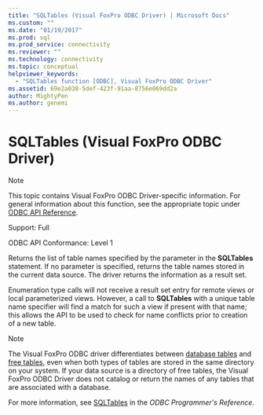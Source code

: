 ```yaml
---
title: "SQLTables (Visual FoxPro ODBC Driver) | Microsoft Docs"
ms.custom: ""
ms.date: "01/19/2017"
ms.prod: sql
ms.prod_service: connectivity
ms.reviewer: ""
ms.technology: connectivity
ms.topic: conceptual
helpviewer_keywords: 
  - "SQLTables function [ODBC], Visual FoxPro ODBC Driver"
ms.assetid: 69e2a038-5def-423f-91aa-8756e069dd2a
author: MightyPen
ms.author: genemi
---
```

# SQLTables (Visual FoxPro ODBC Driver)
> [!NOTE]  
>  This topic contains Visual FoxPro ODBC Driver-specific information. For general information about this function, see the appropriate topic under [ODBC API Reference](../../odbc/reference/syntax/odbc-api-reference.md).  
  
 Support: Full  
  
 ODBC API Conformance: Level 1  
  
 Returns the list of table names specified by the parameter in the **SQLTables** statement. If no parameter is specified, returns the table names stored in the current data source. The driver returns the information as a result set.  
  
 Enumeration type calls will not receive a result set entry for remote views or local parameterized views. However, a call to **SQLTables** with a unique table name specifier will find a match for such a view if present with that name; this allows the API to be used to check for name conflicts prior to creation of a new table.  
  
> [!NOTE]  
>  The Visual FoxPro ODBC driver differentiates between [database tables](../../odbc/microsoft/visual-foxpro-terminology.md) and [free tables](../../odbc/microsoft/visual-foxpro-terminology.md), even when both types of tables are stored in the same directory on your system. If your data source is a directory of free tables, the Visual FoxPro ODBC Driver does not catalog or return the names of any tables that are associated with a database.  
  
 For more information, see [SQLTables](../../odbc/reference/syntax/sqltables-function.md) in the *ODBC Programmer's Reference*.
